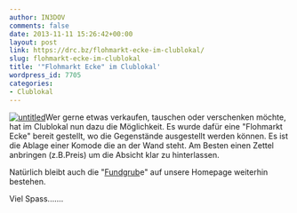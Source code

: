 ```yaml
---
author: IN3DOV
comments: false
date: 2013-11-11 15:26:42+00:00
layout: post
link: https://drc.bz/flohmarkt-ecke-im-clublokal/
slug: flohmarkt-ecke-im-clublokal
title: '"Flohmarkt Ecke" im Clublokal'
wordpress_id: 7705
categories:
- Clublokal
---
```


[![untitled](https://drc.bz/wp-content/uploads/2013/11/untitled.png)](https://drc.bz/wp-content/uploads/2013/11/untitled.png)Wer gerne etwas verkaufen, tauschen oder verschenken möchte, hat im Clublokal nun dazu die Möglichkeit. Es wurde dafür eine "Flohmarkt Ecke" bereit gestellt, wo die Gegenstände ausgestellt werden können. Es ist die Ablage einer Komode die an der Wand steht. Am Besten einen Zettel anbringen (z.B.Preis) um die Absicht klar zu hinterlassen.

Natürlich bleibt auch die "[Fundgrub](https://drc.bz/flohmarkt/)e" auf unsere Homepage weiterhin bestehen.

Viel Spass.......
